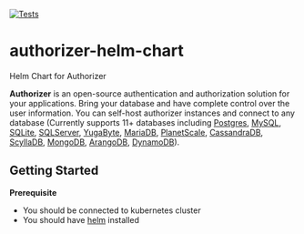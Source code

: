 [![Tests](https://github.com/authorizerdev/authorizer-helm-chart/actions/workflows/test.yml/badge.svg)](https://github.com/authorizerdev/authorizer-helm-chart/actions/workflows/test.yml)

# authorizer-helm-chart

Helm Chart for Authorizer

**Authorizer** is an open-source authentication and authorization solution for your applications. Bring your database and have complete control over the user information. You can self-host authorizer instances and connect to any database (Currently supports 11+ databases including [Postgres](https://www.postgresql.org/), [MySQL](https://www.mysql.com/), [SQLite](https://www.sqlite.org/index.html), [SQLServer](https://www.microsoft.com/en-us/sql-server/), [YugaByte](https://www.yugabyte.com/), [MariaDB](https://mariadb.org/), [PlanetScale](https://planetscale.com/), [CassandraDB](https://cassandra.apache.org/_/index.html), [ScyllaDB](https://www.scylladb.com/), [MongoDB](https://mongodb.com/), [ArangoDB](https://www.arangodb.com/), [DynamoDB](https://aws.amazon.com/dynamodb/)).

## Getting Started

**Prerequisite**

- You should be connected to kubernetes cluster
- You should have [helm](https://helm.sh/docs/intro/install/) installed
